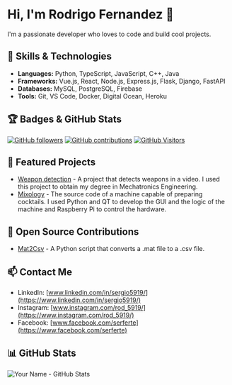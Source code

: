 # Hi, I'm Rodrigo Fernandez 👋

I'm a passionate developer who loves to code and build cool projects.

## 🚀 Skills & Technologies

- **Languages:** Python, TypeScript, JavaScript, C++, Java
- **Frameworks:** Vue.js, React, Node.js, Express.js, Flask, Django, FastAPI
- **Databases:** MySQL, PostgreSQL, Firebase
- **Tools:** Git, VS Code, Docker, Digital Ocean, Heroku

## 🏆 Badges & GitHub Stats

[![GitHub followers](https://img.shields.io/github/followers/Rod5919?style=social)](https://github.com/Rod5919)
[![GitHub contributions](https://img.shields.io/github/commit-activity/m/Rod5919/mat2csv)](https://github.com/Rod5919/mat2csv)
[![GitHub Visitors](https://visitcount.itsvg.in/api?id=Rod5919&label=Profile%20Views&color=1&icon=1)](https://visitcount.itsvg.in)

## 🔨 Featured Projects

- [Weapon detection](https://github.com/Rod5919/crime_detection) - A project that detects weapons in a video. I used this project to obtain my degree in Mechatronics Engineering.
- [Mixology](https://github.com/Rod5919/mixology) - The source code of a machine capable of preparing cocktails. I used Python and QT to develop the GUI and the logic of the machine and Raspberry Pi to control the hardware.

## 🌱 Open Source Contributions

- [Mat2Csv](https://www.github.com/Rod5919/mat2csv) - A Python script that converts a .mat file to a .csv file.

## 📫 Contact Me

- LinkedIn: [www.linkedin.com/in/sergio5919/](https://www.linkedin.com/in/sergio5919/)
- Instagram: [www.instagram.com/rod_5919/](https://www.instagram.com/rod_5919/)
- Facebook: [www.facebook.com/serferte](https://www.facebook.com/serferte)

## 📊 GitHub Stats

![Your Name - GitHub Stats](https://github-readme-stats.vercel.app/api?username=Rod5919&show_icons=true&hide_title=true&hide=prs,contribs)
